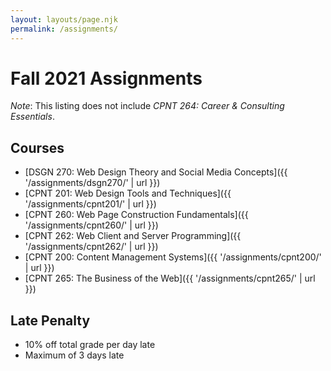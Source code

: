 ```yaml
---
layout: layouts/page.njk
permalink: /assignments/
---
```


# Fall 2021 Assignments

_Note_: This listing does not include _CPNT 264: Career & Consulting Essentials_.

## Courses

- [DSGN 270: Web Design Theory and Social Media Concepts]({{ '/assignments/dsgn270/' | url }})
- [CPNT 201: Web Design Tools and Techniques]({{ '/assignments/cpnt201/' | url }})
- [CPNT 260: Web Page Construction Fundamentals]({{ '/assignments/cpnt260/' | url }})
- [CPNT 262: Web Client and Server Programming]({{ '/assignments/cpnt262/' | url }})
- [CPNT 200: Content Management Systems]({{ '/assignments/cpnt200/' | url }})
- [CPNT 265: The Business of the Web]({{ '/assignments/cpnt265/' | url }})

## Late Penalty
- 10% off total grade per day late
- Maximum of 3 days late
